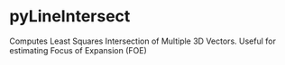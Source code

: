 # pyLineIntersect
Computes Least Squares Intersection of Multiple 3D Vectors.  Useful for estimating Focus of Expansion (FOE) 
